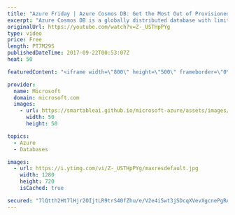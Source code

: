 ```yaml
---
title: "Azure Friday | Azure Cosmos DB: Get the Most Out of Provisioned Throughput"
excerpt: "Azure Cosmos DB is a globally distributed database with limitless elastic scale. To take advantage of elastic scale, you first need to choose a partition key. Kirill Gavrylyuk stops by Azure Friday to talk with Scott Hanselman about the choice of partition key, and how to use the new metrics charts to"
originalUrl: https://youtube.com/watch?v=Z-_USTHpPYg
type: video
price: Free
length: PT7M29S
publishedDateTime: 2017-09-22T00:53:07Z
heat: 50

featuredContent: "<iframe width=\"800\" height=\"500\" frameborder=\"0\" src=\"https://www.youtube.com/embed/Z-_USTHpPYg\" allow=\"accelerometer; autoplay; encrypted-media; gyroscope; picture-in-picture\" allowfullscreen></iframe>"

provider:
  name: Microsoft
  domain: microsoft.com
  images:
    - url: https://smartableai.github.io/microsoft-azure/assets/images/organizations/microsoft.com-50x50.jpg
      width: 50
      height: 50

topics:
  - Azure
  - Databases

images:
  - url: https://i.ytimg.com/vi/Z-_USTHpPYg/maxresdefault.jpg
    width: 1280
    height: 720
    isCached: true

secured: "7lQtth2Ht7lHjr2OIjtLR9trS40fZhu/e/V2e4i5wt3jSDcqXVevXgcnePgRAnTWK1t0iumCCBCUAHIP0CEkwh92CIFyx1MKwvXc+xl1hKoaeGgHH8xeYnUtu+GCILZx9jqJvPULhYelP1P81oC+gfDRNn5Vr9CWDLkzfEek/knLveUAVPxfFr+a6M0dxYmHrp4eqalYvq4vh4Dr3gFwJvgsSv9ICR7EptLGNZ+Iy9cxyHJeLMA2MbsX2nrojSicxyAhZU2Bd8sEj+7JrgS+pWk4C3J0+bfYgZiha47nHsbmJ0ILW67gibL1d4zAEVgbeNo5ow+dRBgDM7YnOJrw1VZ9teqUBfde/niM0gW1uC7h6P+T2D2QiDFU4gLDq/mZSB+USB1D46BDXPArTjEf0kTiAq9aQqz3z+mpTVkwYlY=;rPnqQYmFvFnDMXOHiKo4LQ=="
---
```


